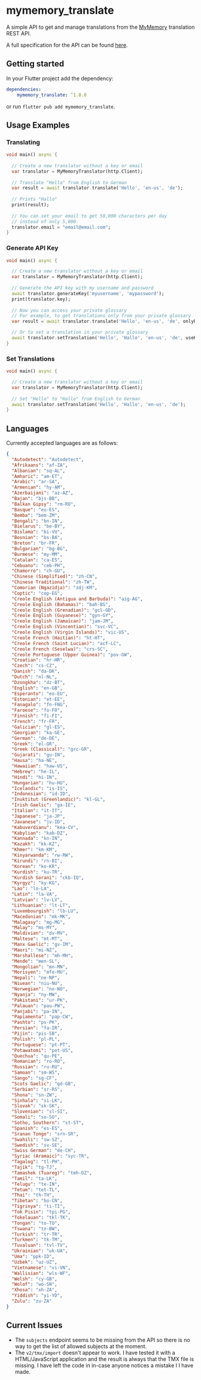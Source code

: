# mymemory_translate

A simple API to get and manage translations from the
[MyMemory](https://mymemory.translated.net/) translation REST API.

A full specification for the API can be found 
[here](https://mymemory.translated.net/doc/spec.php).

## Getting started

In your Flutter project add the dependency:

```yaml
dependencies:
    mymemory_translate: ^1.0.0
```

or run `flutter pub add mymemory_translate`.

## Usage Examples

### Translating

```dart
void main() async {
  
  // Create a new translator without a key or email
  var translator = MyMemoryTranslator(http.Client);
  
  // Translate "Hello" from English to German
  var result = await translator.translate('Hello', 'en-us', 'de');
  
  // Prints "Hallo"
  print(result);
  
  // You can set your email to get 50,000 characters per day
  // instead of only 5,000.
  translator.email = "email@email.com";
}
```

### Generate API Key

```dart
void main() async {

  // Create a new translator without a key or email
  var translator = MyMemoryTranslator(http.Client);
  
  // Generate the API key with my username and password
  await translator.generateKey('myusername', 'mypassword');
  print(translator.key);
  
  // Now you can access your private glossary
  // For example, to get translations only from your private glossary
  var result = await translator.translate('Hello', 'en-us', 'de', onlyPrivate: true);

  // Or to set a translation in your private glossary
  await translator.setTranslation('Hello', 'Hallo', 'en-us', 'de', useKey: true);
}
```

### Set Translations
```dart
void main() async {

  // Create a new translator without a key or email
  var translator = MyMemoryTranslator(http.Client);
  
  // Set "Hello" to "Hallo" from English to German
  await translator.setTranslation('Hello', 'Hallo', 'en-us', 'de');
}
```

## Languages

Currently accepted languages are as follows:
```json
{
  "Autodetect": "Autodetect",
  "Afrikaans": "af-ZA",
  "Albanian": "sq-AL",
  "Amharic": "am-ET",
  "Arabic": "ar-SA",
  "Armenian": "hy-AM",
  "Azerbaijani": "az-AZ",
  "Bajan": "bjs-BB",
  "Balkan Gipsy": "rm-RO",
  "Basque": "eu-ES",
  "Bemba": "bem-ZM",
  "Bengali": "bn-IN",
  "Bielarus": "be-BY",
  "Bislama": "bi-VU",
  "Bosnian": "bs-BA",
  "Breton": "br-FR",
  "Bulgarian": "bg-BG",
  "Burmese": "my-MM",
  "Catalan": "ca-ES",
  "Cebuano": "ceb-PH",
  "Chamorro": "ch-GU",
  "Chinese (Simplified)": "zh-CN",
  "Chinese Traditional": "zh-TW",
  "Comorian (Ngazidja)": "zdj-KM",
  "Coptic": "cop-EG",
  "Creole English (Antigua and Barbuda)": "aig-AG",
  "Creole English (Bahamas)": "bah-BS",
  "Creole English (Grenadian)": "gcl-GD",
  "Creole English (Guyanese)": "gyn-GY",
  "Creole English (Jamaican)": "jam-JM",
  "Creole English (Vincentian)": "svc-VC",
  "Creole English (Virgin Islands)": "vic-US",
  "Creole French (Haitian)": "ht-HT",
  "Creole French (Saint Lucian)": "acf-LC",
  "Creole French (Seselwa)": "crs-SC",
  "Creole Portuguese (Upper Guinea)": "pov-GW",
  "Croatian": "hr-HR",
  "Czech": "cs-CZ",
  "Danish": "da-DK",
  "Dutch": "nl-NL",
  "Dzongkha": "dz-BT",
  "English": "en-GB",
  "Esperanto": "eo-EU",
  "Estonian": "et-EE",
  "Fanagalo": "fn-FNG",
  "Faroese": "fo-FO",
  "Finnish": "fi-FI",
  "French": "fr-FR",
  "Galician": "gl-ES",
  "Georgian": "ka-GE",
  "German": "de-DE",
  "Greek": "el-GR",
  "Greek (Classical)": "grc-GR",
  "Gujarati": "gu-IN",
  "Hausa": "ha-NE",
  "Hawaiian": "haw-US",
  "Hebrew": "he-IL",
  "Hindi": "hi-IN",
  "Hungarian": "hu-HU",
  "Icelandic": "is-IS",
  "Indonesian": "id-ID",
  "Inuktitut (Greenlandic)": "kl-GL",
  "Irish Gaelic": "ga-IE",
  "Italian": "it-IT",
  "Japanese": "ja-JP",
  "Javanese": "jv-ID",
  "Kabuverdianu": "kea-CV",
  "Kabylian": "kab-DZ",
  "Kannada": "kn-IN",
  "Kazakh": "kk-KZ",
  "Khmer": "km-KM",
  "Kinyarwanda": "rw-RW",
  "Kirundi": "rn-BI",
  "Korean": "ko-KR",
  "Kurdish": "ku-TR",
  "Kurdish Sorani": "ckb-IQ",
  "Kyrgyz": "ky-KG",
  "Lao": "lo-LA",
  "Latin": "la-VA",
  "Latvian": "lv-LV",
  "Lithuanian": "lt-LT",
  "Luxembourgish": "lb-LU",
  "Macedonian": "mk-MK",
  "Malagasy": "mg-MG",
  "Malay": "ms-MY",
  "Maldivian": "dv-MV",
  "Maltese": "mt-MT",
  "Manx Gaelic": "gv-IM",
  "Maori": "mi-NZ",
  "Marshallese": "mh-MH",
  "Mende": "men-SL",
  "Mongolian": "mn-MN",
  "Morisyen": "mfe-MU",
  "Nepali": "ne-NP",
  "Niuean": "niu-NU",
  "Norwegian": "no-NO",
  "Nyanja": "ny-MW",
  "Pakistani": "ur-PK",
  "Palauan": "pau-PW",
  "Panjabi": "pa-IN",
  "Papiamentu": "pap-CW",
  "Pashto": "ps-PK",
  "Persian": "fa-IR",
  "Pijin": "pis-SB",
  "Polish": "pl-PL",
  "Portuguese": "pt-PT",
  "Potawatomi": "pot-US",
  "Quechua": "qu-PE",
  "Romanian": "ro-RO",
  "Russian": "ru-RU",
  "Samoan": "sm-WS",
  "Sango": "sg-CF",
  "Scots Gaelic": "gd-GB",
  "Serbian": "sr-RS",
  "Shona": "sn-ZW",
  "Sinhala": "si-LK",
  "Slovak": "sk-SK",
  "Slovenian": "sl-SI",
  "Somali": "so-SO",
  "Sotho, Southern": "st-ST",
  "Spanish": "es-ES",
  "Sranan Tongo": "srn-SR",
  "Swahili": "sw-SZ",
  "Swedish": "sv-SE",
  "Swiss German": "de-CH",
  "Syriac (Aramaic)": "syc-TR",
  "Tagalog": "tl-PH",
  "Tajik": "tg-TJ",
  "Tamashek (Tuareg)": "tmh-DZ",
  "Tamil": "ta-LK",
  "Telugu": "te-IN",
  "Tetum": "tet-TL",
  "Thai": "th-TH",
  "Tibetan": "bo-CN",
  "Tigrinya": "ti-TI",
  "Tok Pisin": "tpi-PG",
  "Tokelauan": "tkl-TK",
  "Tongan": "to-TO",
  "Tswana": "tn-BW",
  "Turkish": "tr-TR",
  "Turkmen": "tk-TM",
  "Tuvaluan": "tvl-TV",
  "Ukrainian": "uk-UA",
  "Uma": "ppk-ID",
  "Uzbek": "uz-UZ",
  "Vietnamese": "vi-VN",
  "Wallisian": "wls-WF",
  "Welsh": "cy-GB",
  "Wolof": "wo-SN",
  "Xhosa": "xh-ZA",
  "Yiddish": "yi-YD",
  "Zulu": "zu-ZA"
}
```

## Current Issues

- The `subjects` endpoint seems to be missing from the API so there is
  no way to get the list of allowed subjects at the moment.
- The `v2/tmx/import` doesn't appear to work. I have tested it with a
  HTML/JavaScript application and the result is always that the TMX file
  is missing. I have left the code in in-case anyone notices a mistake I
  I have made.

